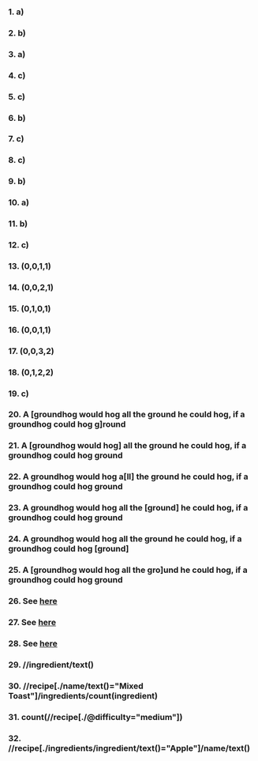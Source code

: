 ### 1. a)
### 2. b)
### 3. a)
### 4. c)
### 5. c)
### 6. b)
### 7. c)
### 8. c)
### 9. b)
### 10. a)
### 11. b)
### 12. c)
### 13. (0,0,1,1)
### 14. (0,0,2,1)
### 15. (0,1,0,1)
### 16. (0,0,1,1)
### 17. (0,0,3,2)
### 18. (0,1,2,2)
### 19. c)
### 20. A [groundhog would hog all the ground he could hog, if a groundhog could hog g]round
### 21. A [groundhog would hog] all the ground he could hog, if a groundhog could hog ground
### 22. A groundhog would hog a[ll] the ground he could hog, if a groundhog could hog ground
### 23. A groundhog would hog all the [ground] he could hog, if a groundhog could hog ground
### 24. A groundhog would hog all the ground he could hog, if a groundhog could hog [ground]
### 25. A [groundhog would hog all the gro]und he could hog, if a groundhog could hog ground
### 26. See [here](ex26.php)
### 27. See [here](ex27.js)
### 28. See [here](ex28.js)
### 29. //ingredient/text()
### 30. //recipe[./name/text()="Mixed Toast"]/ingredients/count(ingredient)
### 31. count(//recipe[./@difficulty="medium"])
### 32. //recipe[./ingredients/ingredient/text()="Apple"]/name/text()
